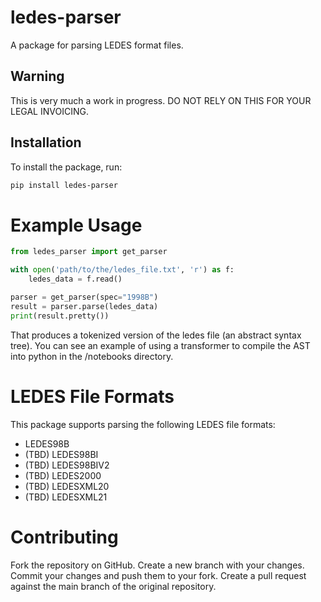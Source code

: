 # ledes-parser
A package for parsing LEDES format files.

## Warning
This is very much a work in progress. DO NOT RELY ON THIS FOR YOUR LEGAL INVOICING.

## Installation

To install the package, run:

```bash
pip install ledes-parser
```
# Example Usage
```python
from ledes_parser import get_parser

with open('path/to/the/ledes_file.txt', 'r') as f:
    ledes_data = f.read()

parser = get_parser(spec="1998B")
result = parser.parse(ledes_data)
print(result.pretty())
```
That produces a tokenized version of the ledes file (an abstract syntax tree). You can see an example of using a transformer to compile the AST into python in the /notebooks directory.

# LEDES File Formats
This package supports parsing the following LEDES file formats:

* LEDES98B
* (TBD) LEDES98BI
* (TBD) LEDES98BIV2
* (TBD) LEDES2000
* (TBD) LEDESXML20
* (TBD) LEDESXML21

# Contributing
Fork the repository on GitHub.
Create a new branch with your changes.
Commit your changes and push them to your fork.
Create a pull request against the main branch of the original repository.
